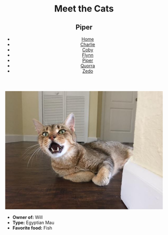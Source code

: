 <!DOCTYPE html>
<html lang="en">
  <head>
    <meta charset="UTF-8" />
    <title>Meet the Cats | Piper</title>
    <link href="css/style.css" rel""stylesheet"/>
  </head>

  <body>
    <header>
      <h1>Meet the Cats</h1>
      <h2>Piper</h2>

  <nav>
        <ul>
          <li><a href="index.md">Home</a></li>
          <li><a href="black-n-white/charlie.md">Charlie</a></li>
          <li><a href="snowshoe/coby.md">Coby</a></li>
          <li><a href="tabby/flynn.md">Flynn</a></li>
          <li><a href="egyptian-mau/piper.md">Piper</a></li>
          <li><a href="tabby/quorra.md">Quorra</a></li>
          <li><a href="tux/zedo.md">Zedo</a></li>
        </ul>
      </nav>
    </header>

<main>

<img src="img/piper.jpg" alt="Piper" />

<ul>
        <li><strong>Owner of:</strong> Will</li>
        <li><strong>Type:</strong> Egyptian Mau</li>
        <li><strong>Favorite food:</strong> Fish</li>
      </ul>

 </main>
  </body>
</html>
